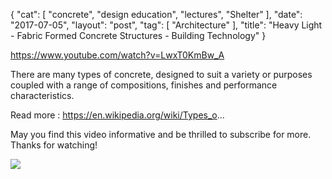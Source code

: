 {
   "cat": [
      "concrete",
      "design education",
      "lectures",
      "Shelter"
   ],
   "date": "2017-07-05",
   "layout": "post",
   "tag": [
      "Architecture"
   ],
   "title": "Heavy Light - Fabric Formed Concrete Structures - Building Technology"
}

https://www.youtube.com/watch?v=LwxT0KmBw_A

There are many types of concrete, designed to suit a variety or purposes coupled with a range of compositions, finishes and performance characteristics.

Read more : https://en.wikipedia.org/wiki/Types_o...

May you find this video informative and be thrilled to subscribe for more. Thanks for watching!

![](Screen-Shot-2017-07-05-at-7.50.56-AM-300x217.png)